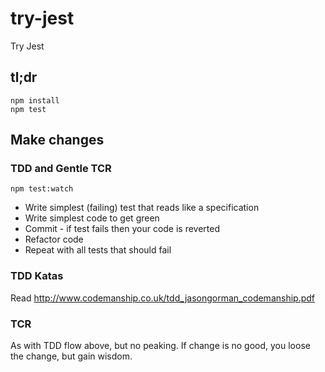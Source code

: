 # try-jest

Try Jest

## tl;dr

    npm install
    npm test

## Make changes

### TDD and Gentle TCR

    npm test:watch

- Write simplest (failing) test that reads like a specification
- Write simplest code to get green
- Commit - if test fails then your code is reverted
- Refactor code
- Repeat with all tests that should fail

### TDD Katas

Read <http://www.codemanship.co.uk/tdd_jasongorman_codemanship.pdf>

### TCR

As with TDD flow above, but no peaking. If change is no good, you loose the
change, but gain wisdom.

